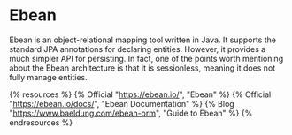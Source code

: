 # Ebean

Ebean is an object-relational mapping tool written in Java. It supports the standard JPA annotations for declaring entities. However, it provides a much simpler API for persisting. In fact, one of the points worth mentioning about the Ebean architecture is that it is sessionless, meaning it does not fully manage entities.

{% resources %}
  {% Official "https://ebean.io/", "Ebean" %}
  {% Official "https://ebean.io/docs/", "Ebean Documentation" %}
  {% Blog "https://www.baeldung.com/ebean-orm", "Guide to Ebean" %}
{% endresources %}